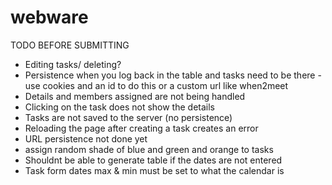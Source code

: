# webware

TODO BEFORE SUBMITTING
- Editing tasks/ deleting?
- Persistence when you log back in the table and tasks need to be there - use cookies and an id to do this or a custom url like when2meet
- Details and members assigned are not being handled
- Clicking on the task does not show the details
- Tasks are not saved to the server (no persistence)
- Reloading the page after creating a task creates an error
- URL persistence not done yet
- assign random shade of blue and green and orange to tasks
- Shouldnt be able to generate table if the dates are not entered
- Task form dates max & min must be set to what the calendar is